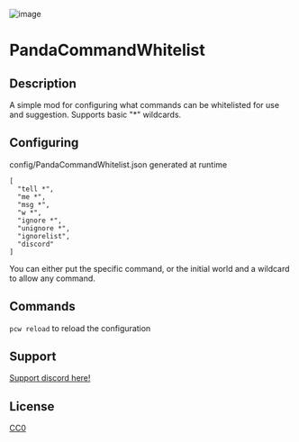 ![image](https://github.com/user-attachments/assets/b42c8dfd-6f11-4cfe-835b-95ec211b8499)

# PandaCommandWhitelist

## Description

A simple mod for configuring what commands can be whitelisted for use and suggestion. Supports basic "*" wildcards. 

## Configuring

config/PandaCommandWhitelist.json generated at runtime

```
[
  "tell *",
  "me *",
  "msg *",
  "w *",
  "ignore *",
  "unignore *",
  "ignorelist",
  "discord"
]
```

You can either put the specific command, or the initial world and a wildcard to allow any command.

## Commands
`pcw reload` to reload the configuration

## Support

[Support discord here!]( https://discord.gg/3tP3Tqu983)

## License

[CC0](https://creativecommons.org/public-domain/cc0/)
